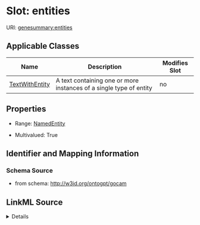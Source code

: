 

# Slot: entities

URI: [genesummary:entities](http://w3id.org/ontogpt/genesummary/entities)



<!-- no inheritance hierarchy -->





## Applicable Classes

| Name | Description | Modifies Slot |
| --- | --- | --- |
| [TextWithEntity](TextWithEntity.md) | A text containing one or more instances of a single type of entity |  no  |







## Properties

* Range: [NamedEntity](NamedEntity.md)

* Multivalued: True





## Identifier and Mapping Information







### Schema Source


* from schema: http://w3id.org/ontogpt/gocam




## LinkML Source

<details>
```yaml
name: entities
from_schema: http://w3id.org/ontogpt/gocam
rank: 1000
multivalued: true
alias: entities
owner: TextWithEntity
domain_of:
- TextWithEntity
range: NamedEntity

```
</details>